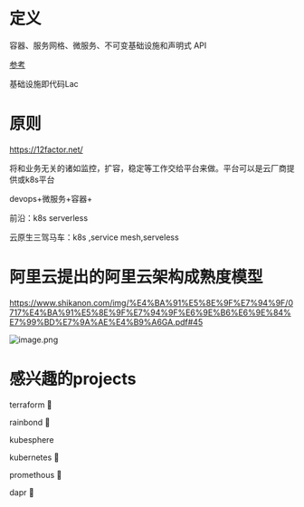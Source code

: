 # 定义

容器、服务网格、微服务、不可变基础设施和声明式 API

[参考](https://jimmysong.io/kubernetes-handbook/cloud-native/cloud-native-definition.html)


基础设施即代码Lac


# 原则

https://12factor.net/



将和业务无关的诸如监控，扩容，稳定等工作交给平台来做。平台可以是云厂商提供或k8s平台

devops+微服务+容器+

前沿：k8s serverless

云原生三驾马车：k8s ,service mesh,serveless



# 阿里云提出的阿里云架构成熟度模型

https://www.shikanon.com/img/%E4%BA%91%E5%8E%9F%E7%94%9F/0717%E4%BA%91%E5%8E%9F%E7%94%9F%E6%9E%B6%E6%9E%84%E7%99%BD%E7%9A%AE%E4%B9%A6GA.pdf#45

![image.png](note-learn/7.cloud%20native/img/1627020726026-db98cce2-049b-46cf-a824-7bfc08d9ad48.png)

# 感兴趣的projects
terraform 🐶

rainbond 🐶

kubesphere

kubernetes 🐶

promethous 🐶

dapr 🐶